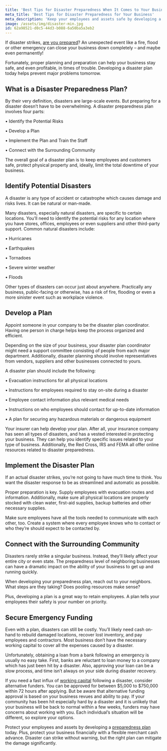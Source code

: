 ```yaml
---
title: 'Best Tips for Disaster Preparedness When It Comes to Your Business'
meta_title: 'Best Tips for Disaster Preparedness for Your Business'
meta_description: 'Keep your employees and assets safe by developing a disaster preparedness plan for your business which includes working capital from a merchant cash advance.'
image: /assets/img/disaster-min.jpg
id: 62a98521-d0c5-44d3-b088-6a50ba5a3eb2
---
```

If disaster strikes, [are you prepared](https://www.oneparkfinancial.com/blog/how-to-secure-funds-to-help-cover-business-emergencies)? An unexpected event like a fire, flood or other emergency can close your business down completely – and maybe even permanently! 

Fortunately, proper planning and preparation can help your business stay safe, and even profitable, in times of trouble. Developing a disaster plan today helps prevent major problems tomorrow.   

## What is a Disaster Preparedness Plan?

By their very definition, disasters are large-scale events. But preparing for a disaster doesn’t have to be overwhelming. A disaster preparedness plan involves four parts:

•	Identify the Potential Risks

•	Develop a Plan

•	Implement the Plan and Train the Staff

•	Connect with the Surrounding Community

The overall goal of a disaster plan is to keep employees and customers safe, protect physical property and, ideally, limit the total downtime of your business.  

## Identify Potential Disasters

A disaster is any type of accident or catastrophe which causes damage and risks lives. It can be natural or man-made. 

Many disasters, especially natural disasters, are specific to certain locations. You’ll need to identify the potential risks for any location where you have stores, offices, employees or even suppliers and other third-party support. Common natural disasters include:

•	Hurricanes

•	Earthquakes

•	Tornadoes

•	Severe winter weather

•	Floods

Other types of disasters can occur just about anywhere. Practically any business, public-facing or otherwise, has a risk of fire, flooding or even a more sinister event such as workplace violence. 

## Develop a Plan

Appoint someone in your company to be the disaster plan coordinator. Having one person in charge helps keep the process organized and efficient.

Depending on the size of your business, your disaster plan coordinator might need a support committee consisting of people from each major department. Additionally, disaster planning should involve representatives from vendors, suppliers and other businesses connected to yours. 

A disaster plan should include the following:

•	Evacuation instructions for all physical locations

•	Instructions for employees required to stay on-site during a disaster

•	Employee contact information plus relevant medical needs

•	Instructions on who employees should contact for up-to-date information 

•	A plan for securing any hazardous materials or dangerous equipment

Your insurer can help develop your plan. After all, your insurance company has seen all types of disasters, and has a vested interested in protecting your business. They can help you identify specific issues related to your type of business. Additionally, the Red Cross, IRS and FEMA all offer online resources related to disaster preparedness. 

## Implement the Disaster Plan

If an actual disaster strikes, you’re not going to have much time to think. You want the disaster response to be as streamlined and automatic as possible.

Proper preparation is key. Supply employees with evacuation routes and information. Additionally, make sure all physical locations are properly stocked with clean water, first-aid supplies, backup batteries and other necessary supplies.

Make sure employees have all the tools needed to communicate with each other, too. Create a system where every employee knows who to contact or who they’re should expect to be contacted by.   

## Connect with the Surrounding Community

Disasters rarely strike a singular business. Instead, they’ll likely affect your entire city or even state. The preparedness level of neighboring businesses can have a dramatic impact on the ability of your business to get up and running quickly.

When developing your preparedness plan, reach out to your neighbors. What steps are they taking? Does pooling resources make sense? 

Plus, developing a plan is a great way to retain employees. A plan tells your employees their safety is your number on priority. 

## Secure Emergency Funding

Even with a plan, disasters can still be costly. You’ll likely need cash on-hand to rebuild damaged locations, recover lost inventory, and pay employees and contractors. Most business don’t have the necessary working capital to cover all the expenses caused by a disaster. 

Unfortunately, obtaining a loan from a bank following an emergency is usually no easy take. First, banks are reluctant to loan money to a company which has just been hit by a disaster. Also, approving your loan can be a slow process, and time isn’t always on your side during disaster recovery.

If you need a fast influx of [working capital](https://www.oneparkfinancial.com/) following a disaster, consider alternative funders. You can be approved for between $5,000 to $750,000 within 72 hours after applying. But be aware that alternative funding approval is based on your business revues and ability to pay. If your community has been hit especially hard by a disaster and it is unlikely that your business will be back to normal within a few weeks, funders may have concerns about working with you. Each individual’s situation will be different, so explore your options. 

Protect your employees and assets by developing a [preparedness plan](https://www.oneparkfinancial.com/pre-qualification) today. Plus, protect your business financially with a flexible merchant cash advance. Disaster can strike without warning, but the right plan can mitigate the damage significantly.